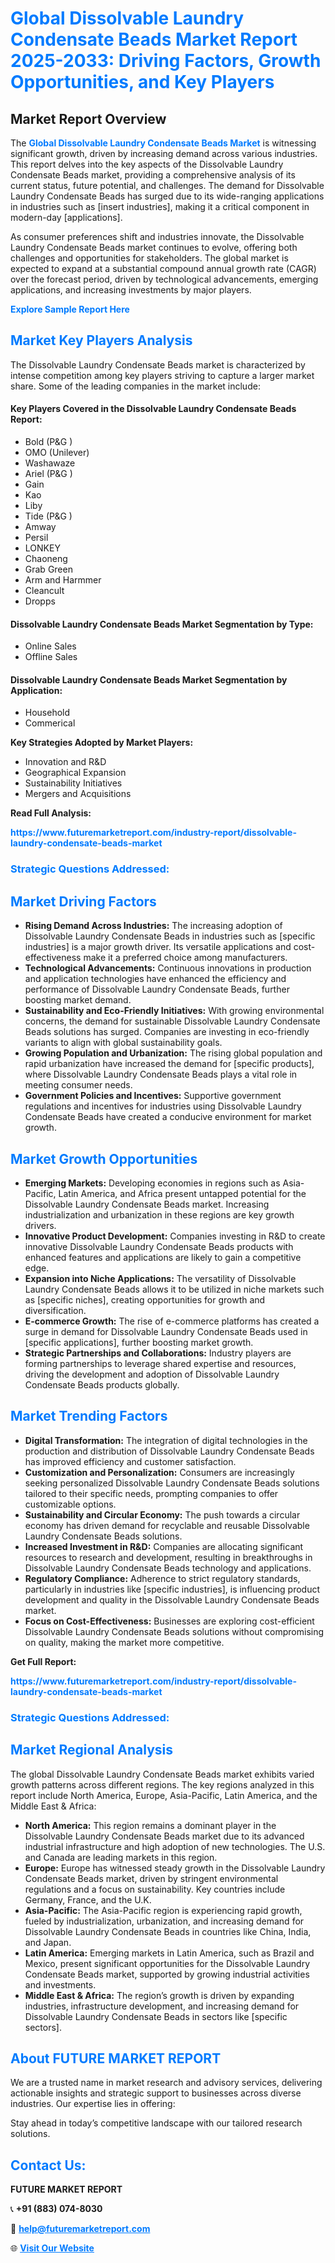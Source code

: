 <h1 style="color: #007BFF;">Global Dissolvable Laundry Condensate Beads Market Report 2025-2033: Driving Factors, Growth Opportunities, and Key Players</h1>

<section id="overview">
<h2>Market Report Overview</h2>
<p>The <a href="https://www.futuremarketreport.com/industry-report/dissolvable-laundry-condensate-beads-market" style="color: #007BFF; text-decoration: none;"><strong>Global Dissolvable Laundry Condensate Beads Market</strong></a> is witnessing significant growth, driven by increasing demand across various industries. This report delves into the key aspects of the Dissolvable Laundry Condensate Beads market, providing a comprehensive analysis of its current status, future potential, and challenges. The demand for Dissolvable Laundry Condensate Beads has surged due to its wide-ranging applications in industries such as [insert industries], making it a critical component in modern-day [applications].</p>
<p>As consumer preferences shift and industries innovate, the Dissolvable Laundry Condensate Beads market continues to evolve, offering both challenges and opportunities for stakeholders. The global market is expected to expand at a substantial compound annual growth rate (CAGR) over the forecast period, driven by technological advancements, emerging applications, and increasing investments by major players.</p>
</section>

<section id="overview">
<p><a href="https://www.futuremarketreport.com/request-sample/reportId=59128" style="color: #007BFF; text-decoration: none;"><strong>Explore Sample Report Here</strong></a></p>
</section>

<section id="key-players">
<h2 style="color: #007BFF;">Market Key Players Analysis</h2>
<p>The Dissolvable Laundry Condensate Beads market is characterized by intense competition among key players striving to capture a larger market share. Some of the leading companies in the market include:</p>
<h4>Key Players Covered in the Dissolvable Laundry Condensate Beads Report:</h4>
<ul><li>Bold (P&amp;G )</li><li>OMO (Unilever)</li><li>Washawaze</li><li>Ariel (P&amp;G )</li><li>Gain</li><li>Kao</li><li>Liby</li><li>Tide (P&amp;G )</li><li>Amway</li><li>Persil</li><li>LONKEY</li><li>Chaoneng</li><li>Grab Green</li><li>Arm and Harmmer</li><li>Cleancult</li><li>Dropps</li></ul>
<h4>Dissolvable Laundry Condensate Beads Market Segmentation by Type:</h4>
<ul><li>Online Sales</li><li>Offline Sales</li></ul>

<h4>Dissolvable Laundry Condensate Beads Market Segmentation by Application:</h4>
<ul><li>Household</li><li>Commerical</li></ul>
<p><strong>Key Strategies Adopted by Market Players:</strong></p>
<ul>
<li>Innovation and R&D</li>
<li>Geographical Expansion</li>
<li>Sustainability Initiatives</li>
<li>Mergers and Acquisitions</li>
</ul>
</section>

<section>
<p><strong>Read Full Analysis: </strong></p><a href="https://www.futuremarketreport.com/industry-report/dissolvable-laundry-condensate-beads-market" style="color: #007BFF; text-decoration: none;"><strong>https://www.futuremarketreport.com/industry-report/dissolvable-laundry-condensate-beads-market</strong></a>
<h3 style="color: #007BFF;">Strategic Questions Addressed:</h3>
</section>

<section id="driving-factors">
<h2 style="color: #007BFF;">Market Driving Factors</h2>
<ul>
<li><strong>Rising Demand Across Industries:</strong> The increasing adoption of Dissolvable Laundry Condensate Beads in industries such as [specific industries] is a major growth driver. Its versatile applications and cost-effectiveness make it a preferred choice among manufacturers.</li>
<li><strong>Technological Advancements:</strong> Continuous innovations in production and application technologies have enhanced the efficiency and performance of Dissolvable Laundry Condensate Beads, further boosting market demand.</li>
<li><strong>Sustainability and Eco-Friendly Initiatives:</strong> With growing environmental concerns, the demand for sustainable Dissolvable Laundry Condensate Beads solutions has surged. Companies are investing in eco-friendly variants to align with global sustainability goals.</li>
<li><strong>Growing Population and Urbanization:</strong> The rising global population and rapid urbanization have increased the demand for [specific products], where Dissolvable Laundry Condensate Beads plays a vital role in meeting consumer needs.</li>
<li><strong>Government Policies and Incentives:</strong> Supportive government regulations and incentives for industries using Dissolvable Laundry Condensate Beads have created a conducive environment for market growth.</li>
</ul>
</section>

<section id="growth-opportunities">
<h2 style="color: #007BFF;">Market Growth Opportunities</h2>
<ul>
<li><strong>Emerging Markets:</strong> Developing economies in regions such as Asia-Pacific, Latin America, and Africa present untapped potential for the Dissolvable Laundry Condensate Beads market. Increasing industrialization and urbanization in these regions are key growth drivers.</li>
<li><strong>Innovative Product Development:</strong> Companies investing in R&D to create innovative Dissolvable Laundry Condensate Beads products with enhanced features and applications are likely to gain a competitive edge.</li>
<li><strong>Expansion into Niche Applications:</strong> The versatility of Dissolvable Laundry Condensate Beads allows it to be utilized in niche markets such as [specific niches], creating opportunities for growth and diversification.</li>
<li><strong>E-commerce Growth:</strong> The rise of e-commerce platforms has created a surge in demand for Dissolvable Laundry Condensate Beads used in [specific applications], further boosting market growth.</li>
<li><strong>Strategic Partnerships and Collaborations:</strong> Industry players are forming partnerships to leverage shared expertise and resources, driving the development and adoption of Dissolvable Laundry Condensate Beads products globally.</li>
</ul>
</section>

<section id="trending-factors">
<h2 style="color: #007BFF;">Market Trending Factors</h2>
<ul>
<li><strong>Digital Transformation:</strong> The integration of digital technologies in the production and distribution of Dissolvable Laundry Condensate Beads has improved efficiency and customer satisfaction.</li>
<li><strong>Customization and Personalization:</strong> Consumers are increasingly seeking personalized Dissolvable Laundry Condensate Beads solutions tailored to their specific needs, prompting companies to offer customizable options.</li>
<li><strong>Sustainability and Circular Economy:</strong> The push towards a circular economy has driven demand for recyclable and reusable Dissolvable Laundry Condensate Beads solutions.</li>
<li><strong>Increased Investment in R&D:</strong> Companies are allocating significant resources to research and development, resulting in breakthroughs in Dissolvable Laundry Condensate Beads technology and applications.</li>
<li><strong>Regulatory Compliance:</strong> Adherence to strict regulatory standards, particularly in industries like [specific industries], is influencing product development and quality in the Dissolvable Laundry Condensate Beads market.</li>
<li><strong>Focus on Cost-Effectiveness:</strong> Businesses are exploring cost-efficient Dissolvable Laundry Condensate Beads solutions without compromising on quality, making the market more competitive.</li>
</ul>
</section>

<section>
<p><strong>Get Full Report: </strong></p><a href="https://www.futuremarketreport.com/industry-report/dissolvable-laundry-condensate-beads-market" style="color: #007BFF; text-decoration: none;"><strong>https://www.futuremarketreport.com/industry-report/dissolvable-laundry-condensate-beads-market</strong></a>
<h3 style="color: #007BFF;">Strategic Questions Addressed:</h3>
</section>


<section id="regional-analysis">
<h2 style="color: #007BFF;">Market Regional Analysis</h2>
<p>The global Dissolvable Laundry Condensate Beads market exhibits varied growth patterns across different regions. The key regions analyzed in this report include North America, Europe, Asia-Pacific, Latin America, and the Middle East & Africa:</p>
<ul>
<li><strong>North America:</strong> This region remains a dominant player in the Dissolvable Laundry Condensate Beads market due to its advanced industrial infrastructure and high adoption of new technologies. The U.S. and Canada are leading markets in this region.</li>
<li><strong>Europe:</strong> Europe has witnessed steady growth in the Dissolvable Laundry Condensate Beads market, driven by stringent environmental regulations and a focus on sustainability. Key countries include Germany, France, and the U.K.</li>
<li><strong>Asia-Pacific:</strong> The Asia-Pacific region is experiencing rapid growth, fueled by industrialization, urbanization, and increasing demand for Dissolvable Laundry Condensate Beads in countries like China, India, and Japan.</li>
<li><strong>Latin America:</strong> Emerging markets in Latin America, such as Brazil and Mexico, present significant opportunities for the Dissolvable Laundry Condensate Beads market, supported by growing industrial activities and investments.</li>
<li><strong>Middle East & Africa:</strong> The region’s growth is driven by expanding industries, infrastructure development, and increasing demand for Dissolvable Laundry Condensate Beads in sectors like [specific sectors].</li>
</ul>
</section>

<footer>
<h2 style="color: #007BFF;">About FUTURE MARKET REPORT</h2>
<p>We are a trusted name in market research and advisory services, delivering actionable insights and strategic support to businesses across diverse industries. Our expertise lies in offering:</p>

<p>Stay ahead in today’s competitive landscape with our tailored research solutions.</p>

<h2 style="color: #007BFF;">Contact Us:</h2>
<p><strong>FUTURE MARKET REPORT</strong></p>
<p>📞 <strong>+91 (883) 074-8030</strong></p>
<p>📧 <strong><a href="mailto:help@futuremarketreport.com" style="color: #007BFF;">help@futuremarketreport.com</a></strong></p>
<p>🌐 <strong><a href="https://www.futuremarketreport.com/" style="color: #007BFF;">Visit Our Website</a></strong></p>
</footer>